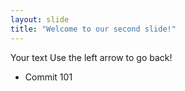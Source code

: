 ```yaml
---
layout: slide
title: "Welcome to our second slide!"
---
```

Your text
Use the left arrow to go back!
* Commit 101

